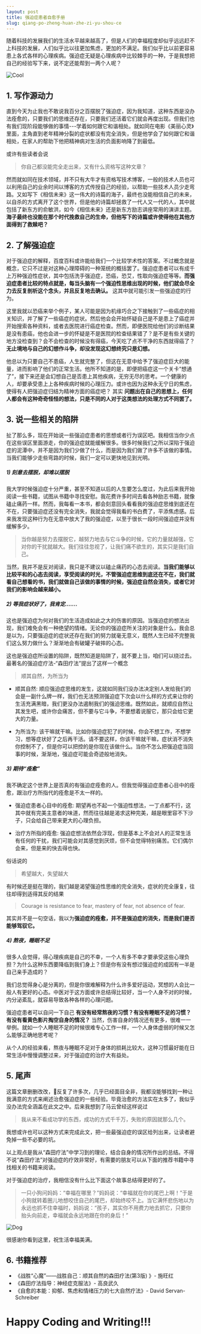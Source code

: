 ```yaml
---
layout: post
title: 强迫症患者自愈手册
slug: qiang-po-zheng-huan-zhe-zi-yu-shou-ce
---
```

随着科技的发展我们的生活水平越来越高了，但是人们的幸福程度却似乎远远赶不上科技的发展，人们似乎比以往更加焦虑，更加的不满足。我们似乎比以前更容易患上各式各样的心理疾病。强迫症无疑是心理疾病中比较棘手的一种，于是我想把自己的经验写下来，说不定还能帮到一两个人呢？

![Cool](https://upload-images.jianshu.io/upload_images/192883-7dbd21531fc34901.png?imageMogr2/auto-orient/strip%7CimageView2/2/w/1240)


## 1. 写作源动力

直到今天为止我也不敢说我百分之百摆脱了强迫症，因为我知道，这种东西是没办法痊愈的，只要我们的思维还存在，只要我们还活着它们就会再度出现。但我们也有我们现阶段能够做的事情---学着如何跟它和谐相处。就如同在电影《美丽心灵》里面，主角直到老年精神分裂的症状都没有完全消失，但是他学会了如何跟它和谐相处，在家人的帮助下他把精神病对生活的负面影响降了到最低。

或许有些读者会说

> 你自己都没能完全走出来，又有什么资格写这种文章？

然而就如同在技术领域，并不只有大牛才有资格写技术博客，一般的技术人员也可以利用自己的业余时间以博客的方式传授自己的经验，以帮助一些技术人员少走弯路。又如写下《相信未来》这一伟大的诗篇的海子，最终也没能相信自己的未来，以自杀的方式离开了这个世界，但是他的诗篇却拯救了一代人又一代的人，其中就包括了新东方的俞敏洪，如今《相信未来》还是新东方励志讲座常用的演讲主题。**海子最终也没能在那个时代挽救自己的生命，但他写下的诗篇或许使得他在其他方面得到了救赎吧？**

## 2. 了解强迫症

对于强迫症的解释，百度百科或许能给我们一个比较学术性的答案。不过概念就是概念，它只不过是对这种心理障碍的一种笼统的概括罢了。强迫症患者可以有成千上万种强迫性症状，其中包括洗手强迫症，恐癌，恐艾，性取向强迫症等等。**而强迫症患者比较的特点就是，每当头脑有一个强迫性思维出现的时候，他们就会尽全力去反复剖析这个念头，并且反复地去确认。** 这其中就可能引发一些强迫症的行为。

这里我就以恐癌来举个例子，某人可能是因为机缘巧合之下接触到了一些癌症的相关知识，并了解了一些癌症的症状。然后他会会开始怀疑自己是不是患上了癌症并开始搜索各种资料，或者去医院进行癌症检查。然而，即便医院给他们的诊断结果是没有患癌，他也会进一步的怀疑是不是医院的检查结果错了？是不是有些关键的地方没检查到？会不会检查的时候没有得癌，今天吃了点不干净的东西就得癌了？**无止境地与自己的幻想作斗争，却没发现这幻想终究只是幻想。**

他总以为只要自己不患癌，人生就完整了，但这在无意中给予了强迫症巨大的能量，进而影响了他们的正常生活。他所不知道的是，即便把癌症这一个关卡“想通了”，接下来还是会幻想自己是否患上其他疾病，无穷无尽的思考。一个健康的人，却要承受患上上各种疾病时候的心理压力。或许也因为这种永无宁日的焦虑，使得有人把强迫症归结为精神方面的癌症吧？ 其实 **问题出在自己的思想上，任何人都会有这种奇奇怪怪的想法，只是不同的人对于这类想法的处理方式不同罢了。**

## 3. 说一些相关的陷阱

扯了那么多，现在开始说一些强迫症患者的思想或者行为误区吧。我相信当你少点在这些误区里面游走，你的强迫症就能缓解很多。很多时候我们之所以深陷于强迫症的泥潭中，并不是因为我们少做了什么，而是因为我们做了许多不该做的事情。当我们能够少走些弯路的时候，我们一定可以更快地见到光明。

##### 1) 刻意去摆脱，却难以摆脱

我大学时候强迫症十分严重，甚至不知道以后的人生要怎么度过，为此后来我开始阅读一些书籍，试图从书籍中寻找安慰。我花费许多时间去看各种励志书籍，就像磕止痛药一样。然而，我每看一本书，都会刻意回头看看我的强迫症思维到底还在不在，只要强迫症还没有完全消失，我就会觉得我看的书白费了，平添焦虑感。后来我发现这种行为在无意中放大了我的强迫症，以至于很长一段时间强迫症并没有缓解多少。

> 当你越是努力去摆脱它，越努力地去与它斗争的时候，它的力量就越强，它对你的干扰就越大。我们往往忽视了，让我们痛不欲生的，其实只是我们自己。

当然，我并不是反对阅读，我只是不建议以磕止痛药的心态去阅读。**当我们能够以比较平和的心态去阅读，享受阅读的时光，不管强迫症思维到底还在不在，我们就看自己想看的书，我们就做自己该做的事情的时候，强迫症自然会消失，或者它对我们的影响会越来越小。**

##### 2) 等我症状好了，我肯定.......

这也是强迫症为何对我们的生活造成如此之大的伤害的原因。当强迫症的想法出现，我们难免会有一种绝望的情绪。无论你的强迫症所关注的对象是什么，我会总是以为，只要强迫症的症状还存在我们的努力就毫无意义，既然人生已经不完整我们这么努力做什么？渐渐地会有破罐子破摔的心态。

这也是强迫症所设置的陷阱，既然知道是陷阱了，就不要上当，咱们可以绕过去。最著名的强迫症疗法-“森田疗法”提出了这样一个概念

> 顺其自然，为所当为

- 顺其自然: 顺应强迫症思维的发生，这就如同我们没办法决定别人发给我们的会是一副什么牌一样，我们也无法预测强迫症下次会以什么样的方式来让你的生活充满黑暗，我们更没办法遏制我们的强迫思维。既然如此，就顺应自然让其发生吧，或许你会痛苦，但不要与它斗争，不要想着说服它，那只会给它更大的力量。

- 为所当为: 该干嘛就干嘛。比如你强迫症犯了的时候，你会不想工作，不想学习，想等症状好了之后再干活。请不要这样，你该干嘛就干嘛，症状消不消失你控制不了，但是你可以把控的是你现在该做什么。当你不怎么把强迫症当回事的时候，渐渐地，强迫症可能会奇迹般地消失。

##### 3) 期待“痊愈”

我不确定这个世界上是否真的有强迫症痊愈的人。但我觉得强迫症患者心目中的痊愈，跟治疗方所指代的痊愈是不太一样的。

- 强迫症患者心目中的痊愈: 期望再也不起一个强迫性想法，一丁点都不行，这其中就有完美主意者的味道，然而往往越是渴求这种完美，越是眼里容不下沙子，只会给自己带来更大的心理负担。

- 治疗方所指的痊愈: 强迫症想法依然会浮现，但是基本上不会对人的正常生活有任何的干扰，我们可能会对其感觉到厌烦，但不会觉得特别痛苦。它们偶尔会来，但是来的快去得也快。

俗话说的

> 希望越大，失望越大

有时候还是挺在理的，我们越是渴望强迫性思维的完全消失，症状的完全康复，往往却得到适得其反的结果

> Courage is resistance to fear, mastery of fear, not absence of fear.

其实并不是一句空话，我以为**强迫症的痊愈，并不是强迫症的消失，而是我们是否能够驾驭它。**

##### 4) 熬夜，睡眠不足

很多人会觉得，得心理疾病是自己的不幸，一个人有多不幸才要承受这些心理负担？为什么这种东西要降临到我们身上？但是你有没有想过强迫症的成因有一半是自己亲手造成的？

我们总觉得身心是分离的，但是你很难解释为什么许多爱好运动，冥想的人会比一般人有更好的心态。中医对于这方面或许总结得比较好，当一个人身不对的时候，内分泌紊乱，就容易导致各种各样的心理问题。

强迫症患者可以自问一下自己 **有没有经常熬夜的习惯？有没有睡眠不足的习惯？有没有看黄色影片掏空自身的情况？** 当然，伤害自身的情况还有更多，很难一一举例。就如一个人睡眠不足的时候很难专心工作一样，一个人身体虚弱的时候又怎么能够正确地思考呢？

从个人的经验来看，熬夜与睡眠不足对于身体的损耗比较大，这种习惯最好能在日常生活中慢慢调整过来，对于强迫症的治疗大有益处。

## 5. 尾声

这篇文章删删改改，反复了许多次，几乎已经面目全非，我都没能够找到一种让我满意的方式来阐述治愈强迫症的一些经验。毕竟治愈的方法实在太多了，我似乎没办法完全涵盖在此文之中。后来我想到了马云曾经这样说过

> 我从来不看成功学的东西，成功的方式千千万，失败的原因就那么几个。

我想或许也可以这种方式来完成此文，把一些最强迫症的误区给列出来，让读者避免掉一些不必要的坑。

以上观点是我从“森田疗法”中学习到的理论，结合自身的情况所作出的总结。不得不说“森田疗法”对强迫症的疗效非常好，有需要的朋友可以从下面的推荐书籍中寻找相关的书籍来阅读。

对于强迫症的治疗，我相信没有什么比下面这个故事总结得更好的了。

> 一只小狗问妈妈：“幸福在哪里？”妈妈说：“幸福就在你的尾巴上啊！”于是小狗就转着圈儿地想咬住自己的尾巴，却始终咬不上。当它满怀悲伤地以为永远也抓不住幸福时，妈妈说：“孩子，其实你不用费力地去抓它，只要你抬头向前走，幸福就会永远地跟在你的身后！”

![Dog](https://upload-images.jianshu.io/upload_images/192883-66295e312c161f4f.png?imageMogr2/auto-orient/strip%7CimageView2/2/w/1240)

很感谢你看到这里，祝生活幸福美满。

## 6. 书籍推荐

- 《战胜“心魔”——战胜自己：顺其自然的森田疗法(第3版) 》- 施旺红
- 《森田疗法指导：神经症克服法》- 高良武久
- 《自愈的本能：抑郁、焦虑和情绪压力的七大自然疗法》- David Servan-Schreiber

# Happy Coding and Writing!!!
